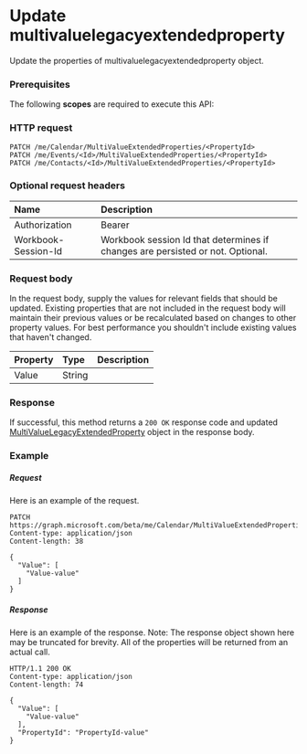 # Update multivaluelegacyextendedproperty

Update the properties of multivaluelegacyextendedproperty object.
### Prerequisites
The following **scopes** are required to execute this API: 
### HTTP request
<!-- { "blockType": "ignored" } -->
```http
PATCH /me/Calendar/MultiValueExtendedProperties/<PropertyId>
PATCH /me/Events/<Id>/MultiValueExtendedProperties/<PropertyId>
PATCH /me/Contacts/<Id>/MultiValueExtendedProperties/<PropertyId>
```
### Optional request headers
| Name       | Description|
|:-----------|:-----------|
| Authorization  | Bearer <code>|
| Workbook-Session-Id  | Workbook session Id that determines if changes are persisted or not. Optional.|

### Request body
In the request body, supply the values for relevant fields that should be updated. Existing properties that are not included in the request body will maintain their previous values or be recalculated based on changes to other property values. For best performance you shouldn't include existing values that haven't changed.

| Property	   | Type	|Description|
|:---------------|:--------|:----------|
|Value|String||

### Response
If successful, this method returns a `200 OK` response code and updated [MultiValueLegacyExtendedProperty](../resources/multivaluelegacyextendedproperty.md) object in the response body.
### Example
##### Request
Here is an example of the request.
<!-- {
  "blockType": "request",
  "name": "update_multivaluelegacyextendedproperty"
}-->
```http
PATCH https://graph.microsoft.com/beta/me/Calendar/MultiValueExtendedProperties/<PropertyId>
Content-type: application/json
Content-length: 38

{
  "Value": [
    "Value-value"
  ]
}
```
##### Response
Here is an example of the response. Note: The response object shown here may be truncated for brevity. All of the properties will be returned from an actual call.
<!-- {
  "blockType": "response",
  "truncated": true,
  "@odata.type": "microsoft.graph.MultiValueLegacyExtendedProperty"
} -->
```http
HTTP/1.1 200 OK
Content-type: application/json
Content-length: 74

{
  "Value": [
    "Value-value"
  ],
  "PropertyId": "PropertyId-value"
}
```

<!-- uuid: 8fcb5dbc-d5aa-4681-8e31-b001d5168d79
2015-10-25 14:57:30 UTC -->
<!-- {
  "type": "#page.annotation",
  "description": "Update multivaluelegacyextendedproperty",
  "keywords": "",
  "section": "documentation",
  "tocPath": ""
}-->